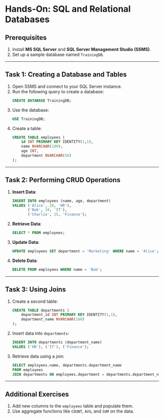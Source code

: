 # Hands-On: SQL and Relational Databases

## Prerequisites
1. Install **MS SQL Server** and **SQL Server Management Studio (SSMS)**.
2. Set up a sample database named `TrainingDB`.

---

## Task 1: Creating a Database and Tables
1. Open SSMS and connect to your SQL Server instance.
2. Run the following query to create a database:
   ```sql
   CREATE DATABASE TrainingDB;
   ```
3. Use the database:
   ```sql
   USE TrainingDB;
   ```
4. Create a table:
   ```sql
   CREATE TABLE employees (
       id INT PRIMARY KEY IDENTITY(1,1),
       name NVARCHAR(100),
       age INT,
       department NVARCHAR(50)
   );
   ```

---

## Task 2: Performing CRUD Operations
1. **Insert Data**:
   ```sql
   INSERT INTO employees (name, age, department)
   VALUES ('Alice', 28, 'HR'),
          ('Bob', 34, 'IT'),
          ('Charlie', 25, 'Finance');
   ```
2. **Retrieve Data**:
   ```sql
   SELECT * FROM employees;
   ```
3. **Update Data**:
   ```sql
   UPDATE employees SET department = 'Marketing' WHERE name = 'Alice';
   ```
4. **Delete Data**:
   ```sql
   DELETE FROM employees WHERE name = 'Bob';
   ```

---

## Task 3: Using Joins
1. Create a second table:
   ```sql
   CREATE TABLE departments (
       department_id INT PRIMARY KEY IDENTITY(1,1),
       department_name NVARCHAR(100)
   );
   ```
2. Insert data into `departments`:
   ```sql
   INSERT INTO departments (department_name)
   VALUES ('HR'), ('IT'), ('Finance');
   ```
3. Retrieve data using a join:
   ```sql
   SELECT employees.name, departments.department_name
   FROM employees
   JOIN departments ON employees.department = departments.department_name;
   ```

---

## Additional Exercises
1. Add new columns to the `employees` table and populate them.
2. Use aggregate functions like `COUNT`, `AVG`, and `SUM` on the data.
```
